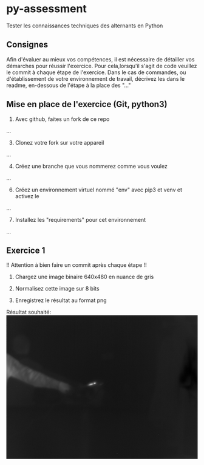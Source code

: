 # py-assessment
Tester les connaissances techniques des alternants en Python

## Consignes
Afin d'évaluer au mieux vos compétences, il est nécessaire de détailler vos démarches pour réussir l'exercice.
Pour cela,lorsqu'il s'agit de code veuillez le commit à chaque étape de l'exercice.
Dans le cas de commandes, ou d'établissement de votre environnement de travail, décrivez les dans le readme, en-dessous de l'étape à la place des "..."

## Mise en place de l'exercice (Git, python3)
1. Avec github, faites un fork de ce repo

  ...
   
3. Clonez votre fork sur votre appareil
   
  ...
   
4. Créez une branche que vous nommerez comme vous voulez

  ...

6. Créez un environnement virtuel nommé "env" avec pip3 et venv et activez le

  ...

7. Installez les "requirements" pour cet environnement

...

## Exercice 1
!! Attention à bien faire un commit après chaque étape !!
1. Chargez une image binaire 640x480 en nuance de gris

2. Normalisez cette image sur 8 bits

3. Enregistrez le résultat au format png

Résultat souhaité:
![Image finale](resources/resultat_exercice1.png)

